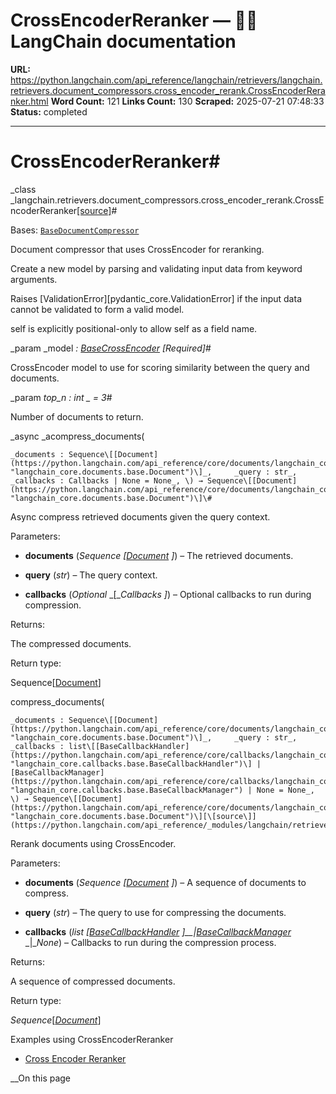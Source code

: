 # CrossEncoderReranker — 🦜🔗 LangChain  documentation

**URL:** https://python.langchain.com/api_reference/langchain/retrievers/langchain.retrievers.document_compressors.cross_encoder_rerank.CrossEncoderReranker.html
**Word Count:** 121
**Links Count:** 130
**Scraped:** 2025-07-21 07:48:33
**Status:** completed

---

# CrossEncoderReranker\#

_class _langchain.retrievers.document\_compressors.cross\_encoder\_rerank.CrossEncoderReranker[\[source\]](https://python.langchain.com/api_reference/_modules/langchain/retrievers/document_compressors/cross_encoder_rerank.html#CrossEncoderReranker)\#     

Bases: [`BaseDocumentCompressor`](https://python.langchain.com/api_reference/core/documents/langchain_core.documents.compressor.BaseDocumentCompressor.html#langchain_core.documents.compressor.BaseDocumentCompressor "langchain_core.documents.compressor.BaseDocumentCompressor")

Document compressor that uses CrossEncoder for reranking.

Create a new model by parsing and validating input data from keyword arguments.

Raises \[ValidationError\]\[pydantic\_core.ValidationError\] if the input data cannot be validated to form a valid model.

self is explicitly positional-only to allow self as a field name.

_param _model _: [BaseCrossEncoder](https://python.langchain.com/api_reference/langchain/retrievers/langchain.retrievers.document_compressors.cross_encoder.BaseCrossEncoder.html#langchain.retrievers.document_compressors.cross_encoder.BaseCrossEncoder "langchain.retrievers.document_compressors.cross_encoder.BaseCrossEncoder")_ _\[Required\]_\#     

CrossEncoder model to use for scoring similarity between the query and documents.

_param _top\_n _: int_ _ = 3_\#     

Number of documents to return.

_async _acompress\_documents\(

    _documents : Sequence\[[Document](https://python.langchain.com/api_reference/core/documents/langchain_core.documents.base.Document.html#langchain_core.documents.base.Document "langchain_core.documents.base.Document")\]_,     _query : str_,     _callbacks : Callbacks | None = None_, \) → Sequence\[[Document](https://python.langchain.com/api_reference/core/documents/langchain_core.documents.base.Document.html#langchain_core.documents.base.Document "langchain_core.documents.base.Document")\]\#     

Async compress retrieved documents given the query context.

Parameters:     

  * **documents** \(_Sequence_ _\[_[_Document_](https://python.langchain.com/api_reference/core/documents/langchain_core.documents.base.Document.html#langchain_core.documents.base.Document "langchain_core.documents.base.Document") _\]_\) – The retrieved documents.

  * **query** \(_str_\) – The query context.

  * **callbacks** \(_Optional_ _\[__Callbacks_ _\]_\) – Optional callbacks to run during compression.

Returns:     

The compressed documents.

Return type:     

Sequence\[[Document](https://python.langchain.com/api_reference/core/documents/langchain_core.documents.base.Document.html#langchain_core.documents.base.Document "langchain_core.documents.base.Document")\]

compress\_documents\(

    _documents : Sequence\[[Document](https://python.langchain.com/api_reference/core/documents/langchain_core.documents.base.Document.html#langchain_core.documents.base.Document "langchain_core.documents.base.Document")\]_,     _query : str_,     _callbacks : list\[[BaseCallbackHandler](https://python.langchain.com/api_reference/core/callbacks/langchain_core.callbacks.base.BaseCallbackHandler.html#langchain_core.callbacks.base.BaseCallbackHandler "langchain_core.callbacks.base.BaseCallbackHandler")\] | [BaseCallbackManager](https://python.langchain.com/api_reference/core/callbacks/langchain_core.callbacks.base.BaseCallbackManager.html#langchain_core.callbacks.base.BaseCallbackManager "langchain_core.callbacks.base.BaseCallbackManager") | None = None_, \) → Sequence\[[Document](https://python.langchain.com/api_reference/core/documents/langchain_core.documents.base.Document.html#langchain_core.documents.base.Document "langchain_core.documents.base.Document")\][\[source\]](https://python.langchain.com/api_reference/_modules/langchain/retrievers/document_compressors/cross_encoder_rerank.html#CrossEncoderReranker.compress_documents)\#     

Rerank documents using CrossEncoder.

Parameters:     

  * **documents** \(_Sequence_ _\[_[_Document_](https://python.langchain.com/api_reference/core/documents/langchain_core.documents.base.Document.html#langchain_core.documents.base.Document "langchain_core.documents.base.Document") _\]_\) – A sequence of documents to compress.

  * **query** \(_str_\) – The query to use for compressing the documents.

  * **callbacks** \(_list_ _\[_[_BaseCallbackHandler_](https://python.langchain.com/api_reference/core/callbacks/langchain_core.callbacks.base.BaseCallbackHandler.html#langchain_core.callbacks.base.BaseCallbackHandler "langchain_core.callbacks.base.BaseCallbackHandler") _\]__|_[_BaseCallbackManager_](https://python.langchain.com/api_reference/core/callbacks/langchain_core.callbacks.base.BaseCallbackManager.html#langchain_core.callbacks.base.BaseCallbackManager "langchain_core.callbacks.base.BaseCallbackManager") _|__None_\) – Callbacks to run during the compression process.

Returns:     

A sequence of compressed documents.

Return type:     

_Sequence_\[[_Document_](https://python.langchain.com/api_reference/core/documents/langchain_core.documents.base.Document.html#langchain_core.documents.base.Document "langchain_core.documents.base.Document")\]

Examples using CrossEncoderReranker

  * [Cross Encoder Reranker](https://python.langchain.com/docs/integrations/document_transformers/cross_encoder_reranker/)

__On this page